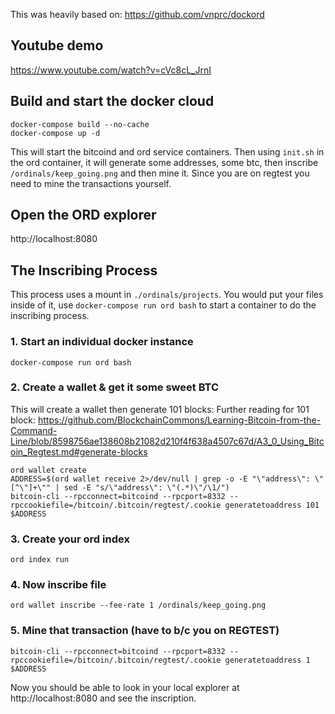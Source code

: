 This was heavily based on: https://github.com/vnprc/dockord

## Youtube demo

https://www.youtube.com/watch?v=cVc8cL_JrnI

## Build and start the docker cloud

```
docker-compose build --no-cache
docker-compose up -d
```

This will start the bitcoind and ord service containers. Then using `init.sh` in the ord container, it will generate some addresses, some btc, then inscribe `/ordinals/keep_going.png` and then mine it.
Since you are on regtest you need to mine the transactions yourself.

## Open the ORD explorer

http://localhost:8080

## The Inscribing Process

This process uses a mount in `./ordinals/projects`. You would put your files inside of it, use `docker-compose run ord bash` to start a container to do the inscribing process.

### 1. Start an individual docker instance

```
docker-compose run ord bash
```

### 2. Create a wallet & get it some sweet BTC

This will create a wallet then generate 101 blocks: Further reading for 101 block: https://github.com/BlockchainCommons/Learning-Bitcoin-from-the-Command-Line/blob/8598756ae138608b21082d210f4f638a4507c67d/A3_0_Using_Bitcoin_Regtest.md#generate-blocks

```
ord wallet create
ADDRESS=$(ord wallet receive 2>/dev/null | grep -o -E "\"address\": \"[^\"]+\"" | sed -E "s/\"address\": \"(.*)\"/\1/")
bitcoin-cli --rpcconnect=bitcoind --rpcport=8332 --rpccookiefile=/bitcoin/.bitcoin/regtest/.cookie generatetoaddress 101 $ADDRESS
```

### 3. Create your ord index

```
ord index run
```

### 4. Now inscribe file

```
ord wallet inscribe --fee-rate 1 /ordinals/keep_going.png
```

### 5. Mine that transaction (have to b/c you on REGTEST)

```
bitcoin-cli --rpcconnect=bitcoind --rpcport=8332 --rpccookiefile=/bitcoin/.bitcoin/regtest/.cookie generatetoaddress 1 $ADDRESS
```

Now you should be able to look in your local explorer at http://localhost:8080 and see the inscription.
